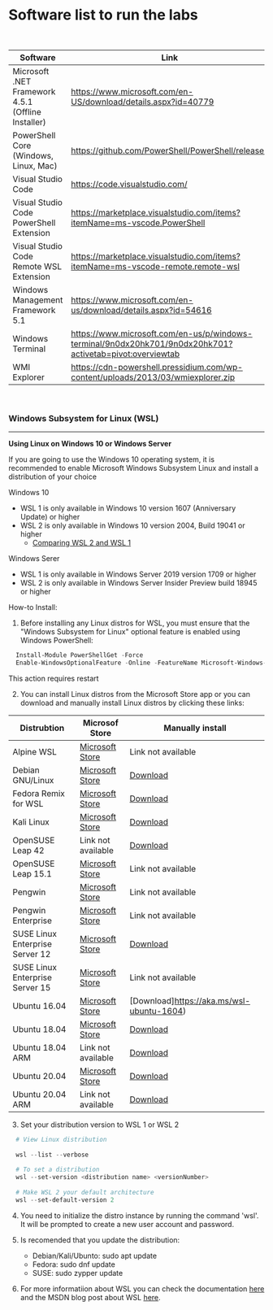 # Software list to run the labs 

<br>

| Software | Link |
| --- | --- |
| Microsoft .NET Framework 4.5.1 (Offline Installer) | https://www.microsoft.com/en-US/download/details.aspx?id=40779 |
| PowerShell Core (Windows, Linux, Mac) | https://github.com/PowerShell/PowerShell/releases |
| Visual Studio Code | https://code.visualstudio.com/ |
| Visual Studio Code PowerShell Extension | https://marketplace.visualstudio.com/items?itemName=ms-vscode.PowerShell |
| Visual Studio Code Remote WSL Extension | https://marketplace.visualstudio.com/items?itemName=ms-vscode-remote.remote-wsl |
| Windows Management Framework 5.1 | https://www.microsoft.com/en-us/download/details.aspx?id=54616 |
| Windows Terminal | https://www.microsoft.com/en-us/p/windows-terminal/9n0dx20hk701/9n0dx20hk701?activetab=pivot:overviewtab |
| WMI Explorer | https://cdn-powershell.pressidium.com/wp-content/uploads/2013/03/wmiexplorer.zip | 


<br>

### Windows Subsystem for Linux (WSL)
----------
**Using Linux on Windows 10 or Windows Server**

If you are going to use the Windows 10 operating system, it is recommended to enable Microsoft Windows Subsystem Linux and install a distribution of your choice

Windows 10
 * WSL 1 is only available in Windows 10 version 1607 (Anniversary Update) or higher
 * WSL 2 is only available in Windows 10 version 2004, Build 19041 or higher
    * [Comparing WSL 2 and WSL 1](https://docs.microsoft.com/en-us/windows/wsl/compare-versions)

Windows Serer
  * WSL 1 is only available in Windows Server 2019 version 1709 or higher
  * WSL 2 is only available in Windows Server Insider Preview build 18945 or higher

  How-to Install:
  
  1. Before installing any Linux distros for WSL, you must ensure that the "Windows Subsystem for Linux" optional feature is enabled using Windows PowerShell:
  ```powershell
    Install-Module PowerShellGet -Force
    Enable-WindowsOptionalFeature -Online -FeatureName Microsoft-Windows-Subsystem-Linux 
  ```
  This action requires restart
  
  2. You can install Linux distros from the Microsoft Store app or you can download and manually install Linux distros by clicking these links:
  

| Distrubtion| Microsof Store | Manually install |
| --- | --- | --- |
| Alpine WSL | [Microsoft Store](https://www.microsoft.com/store/apps/9p804crf0395) | Link not available | 
| Debian GNU/Linux | [Microsoft Store](https://www.microsoft.com/store/apps/9MSVKQC78PK6) | [Download](https://aka.ms/wsl-debian-gnulinux) | 
| Fedora Remix for WSL | [Microsoft Store](https://www.microsoft.com/store/apps/9n6gdm4k2hnc) | [Download](https://github.com/WhitewaterFoundry/WSLFedoraRemix/releases/) | 
| Kali Linux | [Microsoft Store](https://www.microsoft.com/store/apps/9PKR34TNCV07) | [Download](https://aka.ms/wsl-kali-linux-new) | 
| OpenSUSE Leap 42   | Link not available | [Download](https://aka.ms/wsl-opensuse-42) |
| OpenSUSE Leap 15.1 | [Microsoft Store](https://aka.ms/wsl2kernel)| Link not available | 
| Pengwin | [Microsoft Store](https://www.microsoft.com/store/apps/9NV1GV1PXZ6P) | Link not available | 
| Pengwin Enterprise | [Microsoft Store](https://www.microsoft.com/store/apps/9N8LP0X93VCP) | Link not available | 
| SUSE Linux Enterprise Server 12 | [Microsoft Store](https://www.microsoft.com/store/apps/9MZ3D1TRP8T1) | [Download](https://aka.ms/wsl-sles-12)  | 
| SUSE Linux Enterprise Server 15 | [Microsoft Store](https://www.microsoft.com/store/apps/9PN498VPMF3Z) | Link not available | 
| Ubuntu 16.04 | [Microsoft Store](https://www.microsoft.com/store/apps/9pjn388hp8c9) | [Download]https://aka.ms/wsl-ubuntu-1604) | 
| Ubuntu 18.04 | [Microsoft Store](https://www.microsoft.com/store/apps/9N9TNGVNDL3Q) | [Download](https://aka.ms/wsl-ubuntu-1804) | 
| Ubuntu 18.04 ARM | Link not available | [Download](https://aka.ms/wsl-ubuntu-1804-arm) |
| Ubuntu 20.04 | [Microsoft Store](https://www.microsoft.com/store/apps/9n6svws3rx71) | [Download](https://aka.ms/wslubuntu2004) | 
| Ubuntu 20.04 ARM | Link not available | [Download](https://aka.ms/wslubuntu2004arm) |
      
      
  3. Set your distribution version to WSL 1 or WSL 2
  ```powershell
    # View Linux distribution
    
    wsl --list --verbose
    
    # To set a distribution
    wsl --set-version <distribution name> <versionNumber>
    
    # Make WSL 2 your default architecture
    wsl --set-default-version 2
  ``` 
      
 
  4. You need to initialize the distro instance by running the command 'wsl'. It  will be prompted to create a new user account and password.
  
  
  5. Is recomended that you update the distribution:
       * Debian/Kali/Ubunto: sudo apt update
       * Fedora: sudo dnf update
       * SUSE: sudo zypper update
    
    
  6. For more informatiion about WSL you can check the documentation [here](https://docs.microsoft.com/en-us/windows/wsl/about?redirectedfrom=MSDN) and the MSDN blog post about WSL [here](https://blogs.msdn.microsoft.com/commandline/learn-about-windows-console-and-windows-subsystem-for-linux-wsl/#primary).
